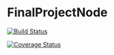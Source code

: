 # FinalProjectNode


[![Build Status](https://travis-ci.com/EloiAncellin/FinalProjectNode.svg?branch=master)](https://travis-ci.com/EloiAncellin/FinalProjectNode)


[![Coverage Status](https://coveralls.io/repos/github/EloiAncellin/FinalProjectNode/badge.svg?branch=master)](https://coveralls.io/github/EloiAncellin/FinalProjectNode?branch=master)
